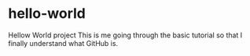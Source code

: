 # hello-world
Hellow World project
This is me going through the basic tutorial so that I finally understand what GitHub is.
